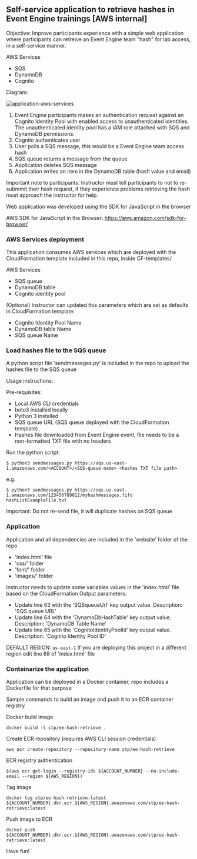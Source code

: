 ## Self-service application to retrieve hashes in Event Engine trainings [AWS internal]

Objective:
Improve participants experience with a simple web application where participants can retreive an Event Engine team "hash" for lab access, in a self-service manner.

AWS Services
- SQS
- DynamoDB
- Cognito

Diagram:

![application-aws-services](https://github.com/gcanales75/eventengine-hash/blob/master/readmeImages/ee-hash.png)

1. Event Engine participants makes an authentication request against an Cognito Identity Pool with enabled access to unauthenticated identities. The unauthenticated identity pool has a IAM role attached with SQS and DynamoDB permissions.
2. Cognito authenticates user
3. User polls a SQS message, this would be a Event Engine team access hash
4. SQS queue returns a message from the queue
5. Application deletes SQS message
6. Application writes an item in the DynamoDB table (hash value and email)

Important note to participants: Instructor must tell participants to not to re-submmit their hash request, if they experience problems retrieving the hash must approach the instructor for help.

Web application was developed using the SDK for JavaScript in the browser

AWS SDK for JavaScript in the Browser: https://aws.amazon.com/sdk-for-browser/

### AWS Services deployment

This application consumes AWS services which are deployed with the CloudFormation template included in this repo, inside CF-templates/

AWS Services
- SQS queue
- DynamoDB table
- Cognito identity pool
  
(Optional) Instructor can updated this parameters which are set as defaults in CloudFormation template:

- Cognito Identity Pool Name
- DynamoDB table Name
- SQS queue Name

### Load hashes file to the SQS queue

A python script file 'sendmessages.py' is included in the repo to upload the hashes file to the SQS queue

Usage instructions:

Pre-requisites:
- Local AWS CLI credentials
- boto3 installed locally
- Python 3 installed
- SQS queue URL (SQS queue deployed with the CloudFormation template)
- Hashes file downloaded from Event Engine event, file needs to be a non-formatted TXT file with no headers

Run the python script:
```
$ python3 sendmessages.py https://sqs.us-east-1.amazonaws.com/<ACCOUNT>/<SQS-queue-name> <hashes TXT file path>
```
e.g. 
```
$ python3 sendmessages.py https://sqs.us-east-1.amazonaws.com/123456789012/myhashmessages.fifo hashListExampleFile.txt
```

Important: Do not re-send file, it will duplicate hashes on SQS queue

### Application

Application and all dependencies are included in the 'website' folder of the repo

- 'index.html' file
- 'css/' folder
- 'font/' folder
- 'images/' folder
  
Instructor needs to update some variables values in the 'index.html' file based on the CloudFormation Output parameters:

- Update line 63 with the 'SQSqueueUrl' key output value. Description: 'SQS queue URL'
- Update line 64 with the 'DynamoDbHashTable' key output value. Description: 'DynamoDB Table Name'
- Update line 65 with the 'CognitoIdentityPoolId' key output value. Description: 'Cognito Identity Pool ID'

DEFAULT REGION: ```us-east-1```
If you are deploying this project in a different region edit line 68 of 'index.html' file

### Conteinarize the application

Application can be deployed in a Docker container, repo includes a Dockerfile for that purpose

Sample commands to build an image and push it to an ECR container registry

Docker build image
```
docker build -t stp/ee-hash-retrieve .
```
Create ECR repository (requires AWS CLI session credentials)
```
aws ecr create-repository --repository-name stp/ee-hash-retrieve
```
ECR registry authentication
```
$(aws ecr get-login --registry-ids ${ACCOUNT_NUMBER} --no-include-email --region ${AWS_REGION})
```
Tag image
```
docker tag stp/ee-hash-retrieve:latest ${ACCOUNT_NUMBER}.dkr.ecr.${AWS_REGION}.amazonaws.com/stp/ee-hash-retrieve:latest
```
Push image to ECR
```
docker push ${ACCOUNT_NUMBER}.dkr.ecr.${AWS_REGION}.amazonaws.com/stp/ee-hash-retrieve:latest
```

Have fun!
